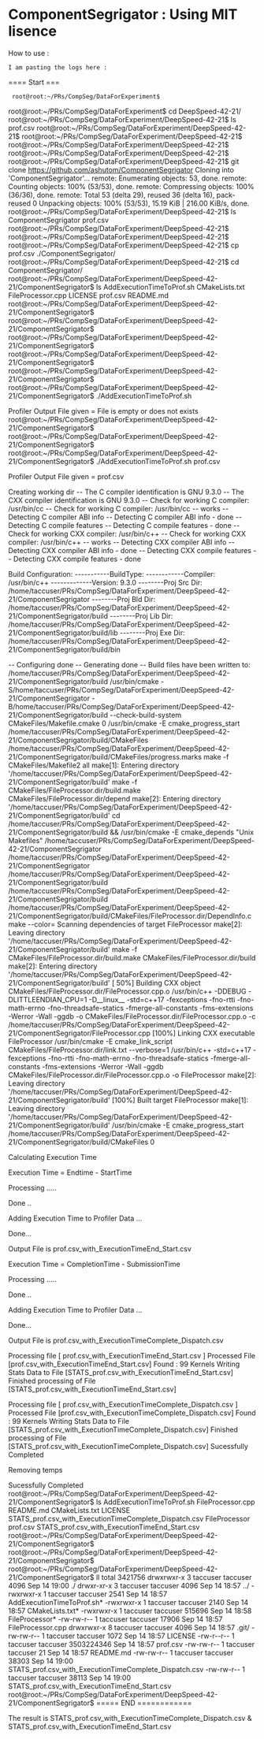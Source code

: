 # ComponentSegrigator  : Using MIT lisence

How to use :

    I am pasting the logs here :
    
==== Start  === 

     root@root:~/PRs/CompSeg/DataForExperiment$
root@root:~/PRs/CompSeg/DataForExperiment$ cd DeepSpeed-42-21/
root@root:~/PRs/CompSeg/DataForExperiment/DeepSpeed-42-21$ ls
prof.csv
root@root:~/PRs/CompSeg/DataForExperiment/DeepSpeed-42-21$
root@root:~/PRs/CompSeg/DataForExperiment/DeepSpeed-42-21$
root@root:~/PRs/CompSeg/DataForExperiment/DeepSpeed-42-21$
root@root:~/PRs/CompSeg/DataForExperiment/DeepSpeed-42-21$
root@root:~/PRs/CompSeg/DataForExperiment/DeepSpeed-42-21$ git clone https://github.com/ashutom/ComponentSegrigator
Cloning into 'ComponentSegrigator'...
remote: Enumerating objects: 53, done.
remote: Counting objects: 100% (53/53), done.
remote: Compressing objects: 100% (36/36), done.
remote: Total 53 (delta 29), reused 36 (delta 16), pack-reused 0
Unpacking objects: 100% (53/53), 15.19 KiB | 216.00 KiB/s, done.
root@root:~/PRs/CompSeg/DataForExperiment/DeepSpeed-42-21$ ls
ComponentSegrigator  prof.csv
root@root:~/PRs/CompSeg/DataForExperiment/DeepSpeed-42-21$
root@root:~/PRs/CompSeg/DataForExperiment/DeepSpeed-42-21$
root@root:~/PRs/CompSeg/DataForExperiment/DeepSpeed-42-21$ cp prof.csv ./ComponentSegrigator/
root@root:~/PRs/CompSeg/DataForExperiment/DeepSpeed-42-21$ cd ComponentSegrigator/
root@root:~/PRs/CompSeg/DataForExperiment/DeepSpeed-42-21/ComponentSegrigator$ ls
AddExecutionTimeToProf.sh  CMakeLists.txt  FileProcessor.cpp  LICENSE  prof.csv  README.md
root@root:~/PRs/CompSeg/DataForExperiment/DeepSpeed-42-21/ComponentSegrigator$
root@root:~/PRs/CompSeg/DataForExperiment/DeepSpeed-42-21/ComponentSegrigator$
root@root:~/PRs/CompSeg/DataForExperiment/DeepSpeed-42-21/ComponentSegrigator$
root@root:~/PRs/CompSeg/DataForExperiment/DeepSpeed-42-21/ComponentSegrigator$
root@root:~/PRs/CompSeg/DataForExperiment/DeepSpeed-42-21/ComponentSegrigator$
root@root:~/PRs/CompSeg/DataForExperiment/DeepSpeed-42-21/ComponentSegrigator$ ./AddExecutionTimeToProf.sh


Profiler Output File given =
File is empty or does not exists
root@root:~/PRs/CompSeg/DataForExperiment/DeepSpeed-42-21/ComponentSegrigator$
root@root:~/PRs/CompSeg/DataForExperiment/DeepSpeed-42-21/ComponentSegrigator$
root@root:~/PRs/CompSeg/DataForExperiment/DeepSpeed-42-21/ComponentSegrigator$ ./AddExecutionTimeToProf.sh prof.csv


Profiler Output File given = prof.csv

Creating working dir
-- The C compiler identification is GNU 9.3.0
-- The CXX compiler identification is GNU 9.3.0
-- Check for working C compiler: /usr/bin/cc
-- Check for working C compiler: /usr/bin/cc -- works
-- Detecting C compiler ABI info
-- Detecting C compiler ABI info - done
-- Detecting C compile features
-- Detecting C compile features - done
-- Check for working CXX compiler: /usr/bin/c++
-- Check for working CXX compiler: /usr/bin/c++ -- works
-- Detecting CXX compiler ABI info
-- Detecting CXX compiler ABI info - done
-- Detecting CXX compile features
-- Detecting CXX compile features - done

Build Configuration:
-----------BuildType:
------------Compiler: /usr/bin/c++
-------------Version: 9.3.0
--------Proj Src Dir: /home/taccuser/PRs/CompSeg/DataForExperiment/DeepSpeed-42-21/ComponentSegrigator
--------Proj Bld Dir: /home/taccuser/PRs/CompSeg/DataForExperiment/DeepSpeed-42-21/ComponentSegrigator/build
--------Proj Lib Dir: /home/taccuser/PRs/CompSeg/DataForExperiment/DeepSpeed-42-21/ComponentSegrigator/build/lib
--------Proj Exe Dir: /home/taccuser/PRs/CompSeg/DataForExperiment/DeepSpeed-42-21/ComponentSegrigator/build/bin

-- Configuring done
-- Generating done
-- Build files have been written to: /home/taccuser/PRs/CompSeg/DataForExperiment/DeepSpeed-42-21/ComponentSegrigator/build
/usr/bin/cmake -S/home/taccuser/PRs/CompSeg/DataForExperiment/DeepSpeed-42-21/ComponentSegrigator -B/home/taccuser/PRs/CompSeg/DataForExperiment/DeepSpeed-42-21/ComponentSegrigator/build --check-build-system CMakeFiles/Makefile.cmake 0
/usr/bin/cmake -E cmake_progress_start /home/taccuser/PRs/CompSeg/DataForExperiment/DeepSpeed-42-21/ComponentSegrigator/build/CMakeFiles /home/taccuser/PRs/CompSeg/DataForExperiment/DeepSpeed-42-21/ComponentSegrigator/build/CMakeFiles/progress.marks
make -f CMakeFiles/Makefile2 all
make[1]: Entering directory '/home/taccuser/PRs/CompSeg/DataForExperiment/DeepSpeed-42-21/ComponentSegrigator/build'
make -f CMakeFiles/FileProcessor.dir/build.make CMakeFiles/FileProcessor.dir/depend
make[2]: Entering directory '/home/taccuser/PRs/CompSeg/DataForExperiment/DeepSpeed-42-21/ComponentSegrigator/build'
cd /home/taccuser/PRs/CompSeg/DataForExperiment/DeepSpeed-42-21/ComponentSegrigator/build && /usr/bin/cmake -E cmake_depends "Unix Makefiles" /home/taccuser/PRs/CompSeg/DataForExperiment/DeepSpeed-42-21/ComponentSegrigator /home/taccuser/PRs/CompSeg/DataForExperiment/DeepSpeed-42-21/ComponentSegrigator /home/taccuser/PRs/CompSeg/DataForExperiment/DeepSpeed-42-21/ComponentSegrigator/build /home/taccuser/PRs/CompSeg/DataForExperiment/DeepSpeed-42-21/ComponentSegrigator/build /home/taccuser/PRs/CompSeg/DataForExperiment/DeepSpeed-42-21/ComponentSegrigator/build/CMakeFiles/FileProcessor.dir/DependInfo.cmake --color=
Scanning dependencies of target FileProcessor
make[2]: Leaving directory '/home/taccuser/PRs/CompSeg/DataForExperiment/DeepSpeed-42-21/ComponentSegrigator/build'
make -f CMakeFiles/FileProcessor.dir/build.make CMakeFiles/FileProcessor.dir/build
make[2]: Entering directory '/home/taccuser/PRs/CompSeg/DataForExperiment/DeepSpeed-42-21/ComponentSegrigator/build'
[ 50%] Building CXX object CMakeFiles/FileProcessor.dir/FileProcessor.cpp.o
/usr/bin/c++  -DDEBUG -DLITTLEENDIAN_CPU=1 -D__linux__  -std=c++17  -fexceptions -fno-rtti -fno-math-errno -fno-threadsafe-statics -fmerge-all-constants -fms-extensions -Werror -Wall -ggdb   -o CMakeFiles/FileProcessor.dir/FileProcessor.cpp.o -c /home/taccuser/PRs/CompSeg/DataForExperiment/DeepSpeed-42-21/ComponentSegrigator/FileProcessor.cpp
[100%] Linking CXX executable FileProcessor
/usr/bin/cmake -E cmake_link_script CMakeFiles/FileProcessor.dir/link.txt --verbose=1
/usr/bin/c++  -std=c++17  -fexceptions -fno-rtti -fno-math-errno -fno-threadsafe-statics -fmerge-all-constants -fms-extensions -Werror -Wall -ggdb   CMakeFiles/FileProcessor.dir/FileProcessor.cpp.o  -o FileProcessor
make[2]: Leaving directory '/home/taccuser/PRs/CompSeg/DataForExperiment/DeepSpeed-42-21/ComponentSegrigator/build'
[100%] Built target FileProcessor
make[1]: Leaving directory '/home/taccuser/PRs/CompSeg/DataForExperiment/DeepSpeed-42-21/ComponentSegrigator/build'
/usr/bin/cmake -E cmake_progress_start /home/taccuser/PRs/CompSeg/DataForExperiment/DeepSpeed-42-21/ComponentSegrigator/build/CMakeFiles 0

Calculating Execution Time

Execution Time = Endtime - StartTime

Processing .....


Done ..

Adding Execution Time to Profiler Data ...

Done...

Output File is prof.csv_with_ExecutionTimeEnd_Start.csv

Execution Time = CompletionTime -  SubmissionTime

Processing .....


Done ..

Adding Execution Time to Profiler Data ...

Done...

Output File is prof.csv_with_ExecutionTimeComplete_Dispatch.csv



 Processing file [ prof.csv_with_ExecutionTimeEnd_Start.csv ]
 Processed File [prof.csv_with_ExecutionTimeEnd_Start.csv]
 Found : 99 Kernels
 Writing Stats Data to File [STATS_prof.csv_with_ExecutionTimeEnd_Start.csv]
 Finished processing of File [STATS_prof.csv_with_ExecutionTimeEnd_Start.csv]



 Processing file [ prof.csv_with_ExecutionTimeComplete_Dispatch.csv ]
 Processed File [prof.csv_with_ExecutionTimeComplete_Dispatch.csv]
 Found : 99 Kernels
 Writing Stats Data to File [STATS_prof.csv_with_ExecutionTimeComplete_Dispatch.csv]
 Finished processing of File [STATS_prof.csv_with_ExecutionTimeComplete_Dispatch.csv]
Sucessfully Completed

Removing temps


Sucessfully Completed
root@root:~/PRs/CompSeg/DataForExperiment/DeepSpeed-42-21/ComponentSegrigator$ ls
AddExecutionTimeToProf.sh  FileProcessor.cpp  README.md
CMakeLists.txt             LICENSE            STATS_prof.csv_with_ExecutionTimeComplete_Dispatch.csv
FileProcessor              prof.csv           STATS_prof.csv_with_ExecutionTimeEnd_Start.csv
root@root:~/PRs/CompSeg/DataForExperiment/DeepSpeed-42-21/ComponentSegrigator$
root@root:~/PRs/CompSeg/DataForExperiment/DeepSpeed-42-21/ComponentSegrigator$
root@root:~/PRs/CompSeg/DataForExperiment/DeepSpeed-42-21/ComponentSegrigator$ ll
total 3421756
drwxrwxr-x 3 taccuser taccuser       4096 Sep 14 19:00 ./
drwxr-xr-x 3 taccuser taccuser       4096 Sep 14 18:57 ../
-rwxrwxr-x 1 taccuser taccuser       2541 Sep 14 18:57 AddExecutionTimeToProf.sh*
-rwxrwxr-x 1 taccuser taccuser       2140 Sep 14 18:57 CMakeLists.txt*
-rwxrwxr-x 1 taccuser taccuser     515696 Sep 14 18:58 FileProcessor*
-rw-rw-r-- 1 taccuser taccuser      17906 Sep 14 18:57 FileProcessor.cpp
drwxrwxr-x 8 taccuser taccuser       4096 Sep 14 18:57 .git/
-rw-rw-r-- 1 taccuser taccuser       1072 Sep 14 18:57 LICENSE
-rw-r--r-- 1 taccuser taccuser 3503224346 Sep 14 18:57 prof.csv
-rw-rw-r-- 1 taccuser taccuser         21 Sep 14 18:57 README.md
-rw-rw-r-- 1 taccuser taccuser      38303 Sep 14 19:00 STATS_prof.csv_with_ExecutionTimeComplete_Dispatch.csv
-rw-rw-r-- 1 taccuser taccuser      38113 Sep 14 19:00 STATS_prof.csv_with_ExecutionTimeEnd_Start.csv
root@root:~/PRs/CompSeg/DataForExperiment/DeepSpeed-42-21/ComponentSegrigator$
===== END ============

The result is STATS_prof.csv_with_ExecutionTimeComplete_Dispatch.csv   & STATS_prof.csv_with_ExecutionTimeEnd_Start.csv

